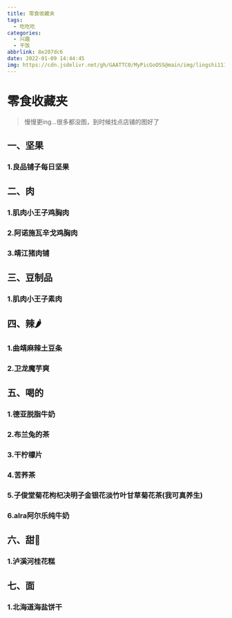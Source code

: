 ```yaml
---
title: 零食收藏夹
tags:
  - 吃吃吃
categories:
  - 兴趣
  - 干饭
abbrlink: 8e207dc6
date: 2022-01-09 14:44:45
img: https://cdn.jsdelivr.net/gh/GAATTC0/MyPicGoOSS@main/img/lingshi111.jpg
---
```


# 零食收藏夹

> 慢慢更ing...很多都没图，到时候找点店铺的图好了

## 一、坚果

### 1.良品铺子每日坚果

### 

## 二、肉

### 1.肌肉小王子鸡胸肉

### 2.阿诺施瓦辛戈鸡胸肉

### 3.靖江猪肉铺

## 三、豆制品

### 1.肌肉小王子素肉

## 四、辣🌶

### 1.曲靖麻辣土豆条

### 2.卫龙魔芋爽

## 五、喝的

### 1.德亚脱脂牛奶

### 2.布兰兔的茶

### 3.干柠檬片

### 4.苦荞茶

### 5.子俊堂菊花枸杞决明子金银花淡竹叶甘草菊花茶(我可真养生)

### 6.alra阿尔乐纯牛奶

## 六、甜🎂

### 1.泸溪河桂花糕

## 七、面

### 1.北海道海盐饼干